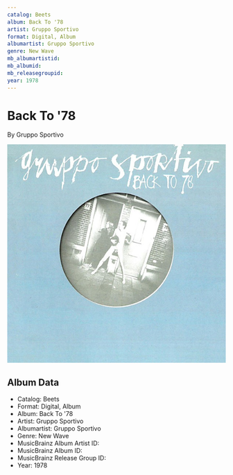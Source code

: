```yaml
---
catalog: Beets
album: Back To '78
artist: Gruppo Sportivo
format: Digital, Album
albumartist: Gruppo Sportivo
genre: New Wave
mb_albumartistid: 
mb_albumid: 
mb_releasegroupid: 
year: 1978
---
```


# Back To '78

By Gruppo Sportivo

![](../../assets/beetscovers/Gruppo_Sportivo-Back_To_78.jpg)

## Album Data

- Catalog: Beets
- Format: Digital, Album
- Album: Back To '78
- Artist: Gruppo Sportivo
- Albumartist: Gruppo Sportivo
- Genre: New Wave
- MusicBrainz Album Artist ID: 
- MusicBrainz Album ID: 
- MusicBrainz Release Group ID: 
- Year: 1978

